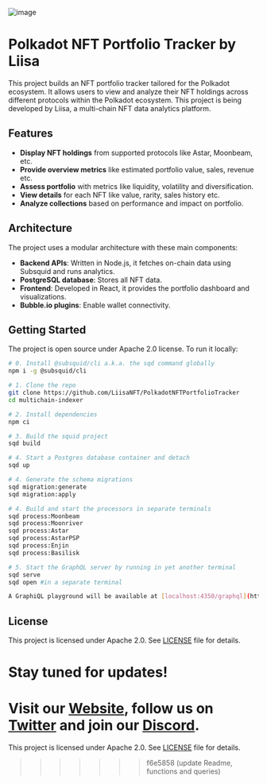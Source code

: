 ![image](https://github.com/LiisaNFT/PolkadotNFTPortfolioTracker/assets/139144686/93a43242-892b-4ecf-8070-4856b19bf86c)

# Polkadot NFT Portfolio Tracker by Liisa

This project builds an NFT portfolio tracker tailored for the Polkadot ecosystem. It allows users to view and analyze their NFT holdings across different protocols within the Polkadot ecosystem. This project is being developed by Liisa, a multi-chain NFT data analytics platform.

## Features

- **Display NFT holdings** from supported protocols like Astar, Moonbeam, etc.
- **Provide overview metrics** like estimated portfolio value, sales, revenue etc.
- **Assess portfolio** with metrics like liquidity, volatility and diversification.
- **View details** for each NFT like value, rarity, sales history etc.
- **Analyze collections** based on performance and impact on portfolio.

## Architecture

The project uses a modular architecture with these main components:

- **Backend APIs**: Written in Node.js, it fetches on-chain data using Subsquid and runs analytics.
- **PostgreSQL database**: Stores all NFT data.
- **Frontend**: Developed in React, it provides the portfolio dashboard and visualizations.
- **Bubble.io plugins**: Enable wallet connectivity.

## Getting Started

The project is open source under Apache 2.0 license. To run it locally:

```bash
# 0. Install @subsquid/cli a.k.a. the sqd command globally
npm i -g @subsquid/cli

# 1. Clone the repo
git clone https://github.com/LiisaNFT/PolkadotNFTPortfolioTracker
cd multichain-indexer

# 2. Install dependencies
npm ci

# 3. Build the squid project
sqd build

# 4. Start a Postgres database container and detach
sqd up

# 4. Generate the schema migrations
sqd migration:generate
sqd migration:apply

# 4. Build and start the processors in separate terminals
sqd process:Moonbeam
sqd process:Moonriver
sqd process:Astar
sqd process:AstarPSP
sqd process:Enjin
sqd process:Basilisk 

# 5. Start the GraphQL server by running in yet another terminal
sqd serve
sqd open #in a separate terminal

A GraphiQL playground will be available at [localhost:4350/graphql](http://localhost:4350/graphql).
```

## License

This project is licensed under Apache 2.0. See [LICENSE](LICENSE.md) file for details.

# Stay tuned for updates!

Visit our [Website](https://www.liisa.io), follow us on [Twitter](https://https://twitter.com/liisa_io) and join our [Discord](https://discord.gg/6wHSEyc9NX). 
=======
This project is licensed under Apache 2.0. See [LICENSE](LICENSE.md) file for details.
>>>>>>> f6e5858 (update Readme, functions and queries)
